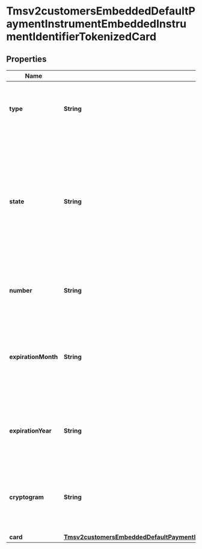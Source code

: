 
# Tmsv2customersEmbeddedDefaultPaymentInstrumentEmbeddedInstrumentIdentifierTokenizedCard

## Properties
Name | Type | Description | Notes
------------ | ------------- | ------------- | -------------
**type** | **String** | The network token card association brand Valid values: - visa - mastercard  |  [optional]
**state** | **String** | Issuers state for the network token Valid values: - ACTIVE - SUSPENDED : This state can change to ACTIVE or DELETED. - DELETED : This is a final state for the network token.  |  [optional]
**number** | **String** | The token requestors customer’s payment network token  |  [optional]
**expirationMonth** | **String** | Two-digit month in which the network token expires.  Format: &#x60;MM&#x60;.  Valid values: &#x60;01&#x60; through &#x60;12&#x60;.  |  [optional]
**expirationYear** | **String** | Four-digit year in which the network token expires.  Format: &#x60;YYYY&#x60;.  |  [optional]
**cryptogram** | **String** | Generated value used in conjunction with the network token for making a payment.  |  [optional]
**card** | [**Tmsv2customersEmbeddedDefaultPaymentInstrumentEmbeddedInstrumentIdentifierTokenizedCardCard**](Tmsv2customersEmbeddedDefaultPaymentInstrumentEmbeddedInstrumentIdentifierTokenizedCardCard.md) |  |  [optional]



